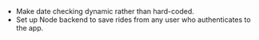 - Make date checking dynamic rather than hard-coded.
- Set up Node backend to save rides from any user who authenticates to the app.
